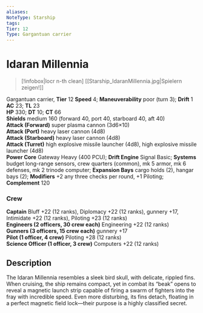 ```yaml
---
aliases: 
NoteType: Starship
tags: 
Tier: 12
Type: Gargantuan carrier  
---
```


# Idaran Millennia

> [!infobox|locr n-th clean]
>  [[Starship_IdaranMillennia.jpg|Spielern zeigen!]]
> 
Gargantuan carrier, **Tier** 12
**Speed** 4; **Maneuverability** poor (turn 3); **Drift** 1  
**AC** 23; **TL** 23  
**HP** 330; **DT** 10; **CT** 66  
**Shields** medium 160 (forward 40, port 40, starboard 40, aft 40)  
**Attack (Forward)** super plasma cannon (3d6×10)  
**Attack (Port)** heavy laser cannon (4d8)  
**Attack (Starboard)** heavy laser cannon (4d8)  
**Attack (Turret)** high explosive missile launcher (4d8), high explosive missile launcher (4d8)  
**Power Core** Gateway Heavy (400 PCU); **Drift Engine** Signal Basic; **Systems** budget long-range sensors, crew quarters (common), mk 5 armor, mk 6 defenses, mk 2 trinode computer; **Expansion Bays** cargo holds (2), hangar bays (2); **Modifiers** +2 any three checks per round, +1 Piloting; **Complement** 120

### Crew

**Captain** Bluff +22 (12 ranks), Diplomacy +22 (12 ranks), gunnery +17, Intimidate +22 (12 ranks), Piloting +23 (12 ranks)  
**Engineers (2 officers, 30 crew each)** Engineering +22 (12 ranks)  
**Gunners (3 officers, 15 crew each)** gunnery +17  
**Pilot (1 officer, 4 crew)** Piloting +28 (12 ranks)  
**Science Officer (1 officer, 3 crew)** Computers +22 (12 ranks)

## Description

The Idaran Millennia resembles a sleek bird skull, with delicate, rippled fins. When cruising, the ship remains compact, yet in combat its “beak” opens to reveal a magnetic launch strip capable of firing a swarm of fighters into the fray with incredible speed. Even more disturbing, its fins detach, floating in a perfect magnetic field lock—their purpose is a highly classified secret.
